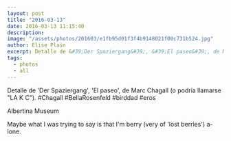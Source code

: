 ```yaml
---
layout: post
title: "2016-03-13"
date: 2016-03-13 11:15:40
description: 
image: "/assets/photos/201603/e1fb95d01f3f4b9148021f00c731b524.jpg"
author: Elise Plain
excerpt: Detalle de &#39;Der Spaziergang&#39;, &#39;El paseo&#39;, de Marc Chagall (o podría llamarse &#34;LA K C&#34;). #Chagall #BellaRosenfeld #birddad #eros
tags: 
  - photos
  - all
---
```


Detalle de &#39;Der Spaziergang&#39;, &#39;El paseo&#39;, de Marc Chagall (o podría llamarse &#34;LA K C&#34;). #Chagall #BellaRosenfeld #birddad #eros
<p></p>
Albertina Museum<p>Maybe what I was trying to say is that I'm berry (very of 'lost berries') a-lone.</p>